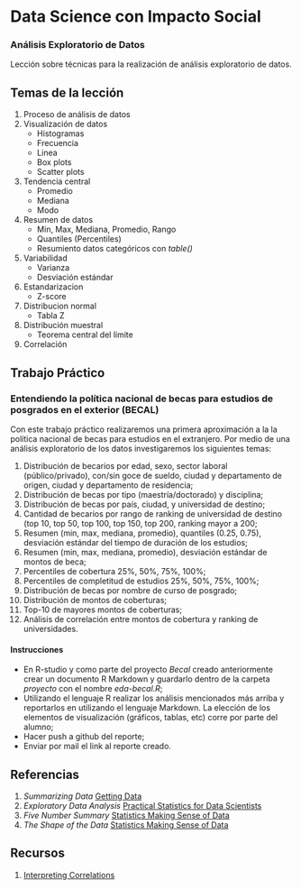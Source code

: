 # Data Science con Impacto Social

### Análisis Exploratorio de Datos

Lección sobre técnicas para la realización de análisis exploratorio de datos.

## Temas de la lección

1. Proceso de análisis de datos
2. Visualización de datos
	+ Histogramas
	+ Frecuencia
	+ Linea
	+ Box plots
	+ Scatter plots
3. Tendencia central
	+ Promedio
	+ Mediana
	+ Modo
4. Resumen de datos
	+ Min, Max, Mediana, Promedio, Rango
	+ Quantiles (Percentiles)
	+ Resumiento datos categóricos con _table()_
5. Variabilidad
	+ Varianza
	+ Desviación estándar
6. Estandarizacion
	+ Z-score
7. Distribucion normal
	+ Tabla Z
8. Distribución muestral
	+ Teorema central del límite
9. Correlación

## Trabajo Práctico

### Entendiendo la política nacional de becas para estudios de posgrados en el exterior (BECAL)

Con este trabajo práctico realizaremos una primera aproximación a la la política nacional de becas para estudios en el extranjero. Por medio de una análisis exploratorio de los datos investigaremos los siguientes temas:

1. Distribución de becarios por edad, sexo, sector laboral (público/privado), con/sin goce de sueldo, ciudad y departamento de origen, ciudad y departamento de residencia;
2. Distribución de becas por tipo (maestría/doctorado) y disciplina;
3. Distribución de becas por país, ciudad, y universidad de destino;
4. Cantidad de becarios por rango de ranking de universidad de destino (top 10, top 50, top 100, top 150, top 200, ranking mayor a 200;
5. Resumen (min, max, mediana, promedio), quantiles (0.25, 0.75), desviación estándar del tiempo de duración de los estudios;
6. Resumen (min, max, mediana, promedio), desviación estándar de montos de beca;
7. Percentiles de cobertura 25%, 50%, 75%, 100%;
8. Percentiles de completitud de estudios 25%, 50%, 75%, 100%;
9. Distribución de becas por nombre de curso de posgrado;
10. Distribución de montos de coberturas;
11. Top-10 de mayores montos de coberturas;
12. Análisis de correlación entre montos de cobertura y ranking de universidades.


#### Instrucciones

* En R-studio y como parte del proyecto _Becal_ creado anteriormente crear un documento R Markdown y guardarlo dentro de la carpeta _proyecto_ con el nombre _eda-becal.R_;
* Utilizando el lenguaje R realizar los análisis mencionados más arriba y reportarlos en utilizando el lenguaje Markdown. La elección de los elementos de visualización (gráficos, tablas, etc) corre por parte del alumno;
* Hacer push a github del reporte;
* Enviar por mail el link al reporte creado.

## Referencias
1. _Summarizing Data_ [Getting Data](https://github.com/DataScienceSpecialization/courses/blob/master/03_GettingData/03_02_summarizingData/index.Rmd)
2. _Exploratory Data Analysis_ [Practical Statistics for Data Scientists](https://www.amazon.com/Practical-Statistics-Data-Scientists-Essential/dp/1491952962/ref=sr_1_1?s=books&ie=UTF8&qid=1504535426&sr=1-1&keywords=practical+statistics+for+data+scientists)
3. _Five Number Summary_ [Statistics Making Sense of Data](https://www.dropbox.com/s/lm48gqn7zala13s/1_2%20Five%20Number%20Summary.mp4?dl=0)
4. _The Shape of the Data_ [Statistics Making Sense of Data](https://www.dropbox.com/s/h01vsnenhvlk97q/1_5%20The%20Shape%20of%20the%20Data.mp4?dl=0)

## Recursos
1. [Interpreting Correlations](http://rpsychologist.com/d3/correlation/)